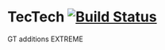 # TecTech [![Build Status](https://jenkins.datamats.com/buildStatus/icon?job=TecTech)](https://jenkins.datamats.com/job/TecTech)
GT additions EXTREME
